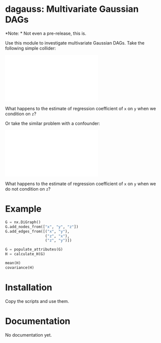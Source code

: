 dagauss: Multivariate Gaussian DAGs
==========================

*Note: * Not even a pre-release, this is. 

Use this module to investigate multivariate Gaussian DAGs. Take the following simple collider:

![image](doc/images/simple_collider.pdf)

What happens to the estimate of regression coefficient of `x` on `y` when we condition on `z`?

Or take the similar problem with a confounder:

![image](doc/images/simple_confounder.pdf)

What happens to the estimate of regression coefficient of `x` on `y` when we do not condition on `z`?

# Example

```python
G = nx.DiGraph()
G.add_nodes_from(["x", "y", "z"])
G.add_edges_from([("x", "y"),
                  ("z", "x"),
                  ("z", "y")])

G = populate_attributes(G)
H = calculate_H(G)

mean(H)
covariance(H)
```

# Installation
Copy the scripts and use them.

# Documentation
No documentation yet.